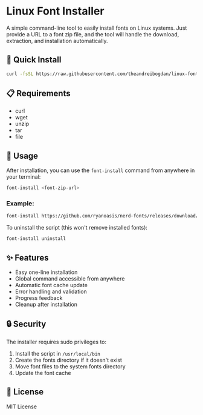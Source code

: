 # Linux Font Installer

A simple command-line tool to easily install fonts on Linux systems. Just provide a URL to a font zip file, and the tool will handle the download, extraction, and installation automatically.

## 🚀 Quick Install

```bash
curl -fsSL https://raw.githubusercontent.com/theandreibogdan/linux-font-installer/main/install.sh | sudo bash
```

## 📋 Requirements

- curl
- wget
- unzip
- tar
- file

## 🎯 Usage

After installation, you can use the `font-install` command from anywhere in your terminal:

```bash
font-install <font-zip-url>
```

### Example:
```bash
font-install https://github.com/ryanoasis/nerd-fonts/releases/download/v3.2.1/JetBrainsMono.zip
```

To uninstall the script (this won't remove installed fonts):
```bash
font-install uninstall
```

## ✨ Features

- Easy one-line installation
- Global command accessible from anywhere
- Automatic font cache update
- Error handling and validation
- Progress feedback
- Cleanup after installation

## 🔒 Security

The installer requires sudo privileges to:
1. Install the script in `/usr/local/bin`
2. Create the fonts directory if it doesn't exist
3. Move font files to the system fonts directory
4. Update the font cache

## 📝 License

MIT License
